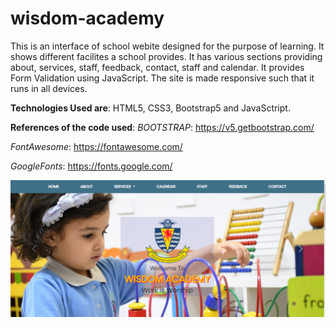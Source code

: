# wisdom-academy
This is an interface of school webite designed for the purpose of learning. It shows different facilites a school provides. It has various sections providing about, services, staff, feedback, contact, staff and calendar. It provides Form Validation using JavaScript.
The site is made responsive such that it runs in all devices.


**Technologies Used are**: HTML5, CSS3, Bootstrap5 and JavaSctript.

**References of the code used**: 
*BOOTSTRAP*: https://v5.getbootstrap.com/

*FontAwesome*: https://fontawesome.com/

*GoogleFonts*: https://fonts.google.com/

![](design-preview/a.png)

